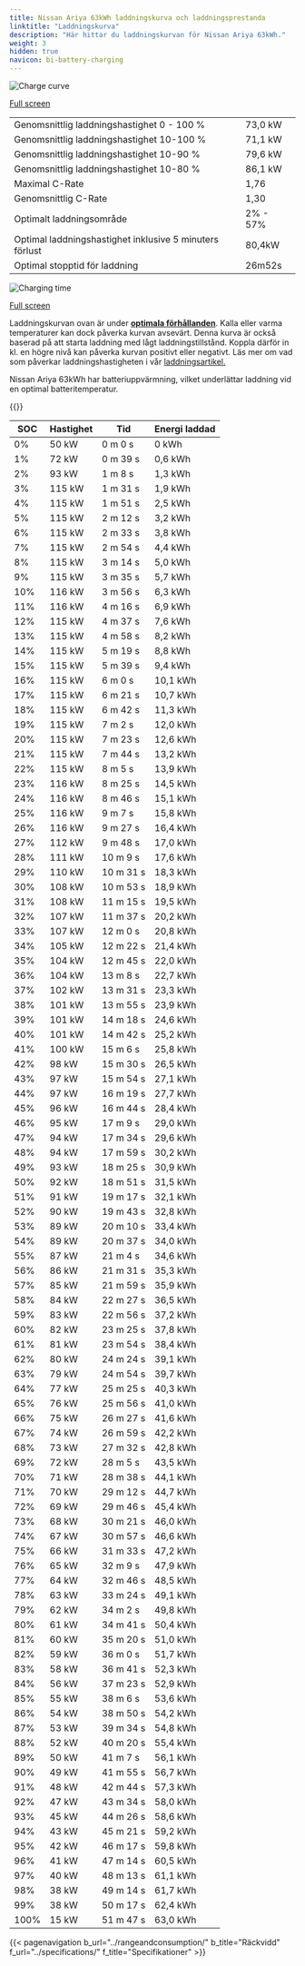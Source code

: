 ```yaml
---
title: Nissan Ariya 63kWh laddningskurva och laddningsprestanda
linktitle: "Laddningskurva"
description: "Här hittar du laddningskurvan för Nissan Ariya 63kWh."
weight: 3
hidden: true
navicon: bi-battery-charging
---
```

<!-- markdownlint-disable MD033 -->
<img src="/images/models/nissan/ariya/ariya_63kwh/chargingcurve.svg" alt="Charge curve" class="img-fluid">

[Full screen](/images/models/nissan/ariya/ariya_63kwh/chargingcurve.svg)


<table class="table table-striped border">
<tbody>
<tr>
<td>Genomsnittlig laddningshastighet 0 - 100 %</td><td>73,0 kW</td>
</tr>
<tr>
<td>Genomsnittlig laddningshastighet 10-100 %</td><td>71,1 kW</td>
</tr>
<tr>
<td>Genomsnittlig laddningshastighet 10-90 %</td><td>79,6 kW</td>
</tr>
<tr>
<td>Genomsnittlig laddningshastighet 10-80 %</td><td>86,1 kW</td>
</tr>
<tr>
<td>Maximal C-Rate</td><td>1,76</td>
</tr>
<tr>
<td>Genomsnittlig C-Rate</td><td>1,30</td>
</tr>
<tr>
<td>Optimalt laddningsområde</td><td>2% - 57%</td>
</tr>
<tr>
<td>Optimal laddningshastighet inklusive 5 minuters förlust</td><td>80,4kW</td>
</tr>
<tr>
<td>Optimal stopptid för laddning</td><td>26m52s</td>
</tr>
</tbody>
</table>
<img src="/images/models/nissan/ariya/ariya_63kwh/chargingtime.svg" alt="Charging time" class="img-fluid">

[Full screen](/images/models/nissan/ariya/ariya_63kwh/chargingtime.svg)


Laddningskurvan ovan är under **[optimala förhållanden](../../../../../technology/battery/charging/#temperatur)**. Kalla eller varma temperaturer kan dock påverka kurvan avsevärt. Denna kurva är också baserad på att starta laddning med lågt laddningstillstånd. Koppla därför in kl. en högre nivå kan påverka kurvan positivt eller negativt. Läs mer om vad som påverkar laddningshastigheten i vår [laddningsartikel.](../../../../../technology/battery/charging/)


Nissan Ariya 63kWh har batteriuppvärmning, vilket underlättar laddning vid en optimal batteritemperatur.


{{<evkxdisplayaddarticle />}}
<table class="table table-striped border">
<thead>
<tr><th>SOC</th><th>Hastighet</th><th>Tid</th><th>Energi laddad</th></tr>
</thead>
<tbody>
<tr>
<td>0%</td><td>50 kW</td><td> 0 m 0 s </td><td>0 kWh </td>
</tr>
<tr>
<td>1%</td><td>72 kW</td><td> 0 m 39 s </td><td>0,6 kWh </td>
</tr>
<tr>
<td>2%</td><td>93 kW</td><td> 1 m 8 s </td><td>1,3 kWh </td>
</tr>
<tr>
<td>3%</td><td>115 kW</td><td> 1 m 31 s </td><td>1,9 kWh </td>
</tr>
<tr>
<td>4%</td><td>115 kW</td><td> 1 m 51 s </td><td>2,5 kWh </td>
</tr>
<tr>
<td>5%</td><td>115 kW</td><td> 2 m 12 s </td><td>3,2 kWh </td>
</tr>
<tr>
<td>6%</td><td>115 kW</td><td> 2 m 33 s </td><td>3,8 kWh </td>
</tr>
<tr>
<td>7%</td><td>115 kW</td><td> 2 m 54 s </td><td>4,4 kWh </td>
</tr>
<tr>
<td>8%</td><td>115 kW</td><td> 3 m 14 s </td><td>5,0 kWh </td>
</tr>
<tr>
<td>9%</td><td>115 kW</td><td> 3 m 35 s </td><td>5,7 kWh </td>
</tr>
<tr>
<td>10%</td><td>116 kW</td><td> 3 m 56 s </td><td>6,3 kWh </td>
</tr>
<tr>
<td>11%</td><td>116 kW</td><td> 4 m 16 s </td><td>6,9 kWh </td>
</tr>
<tr>
<td>12%</td><td>115 kW</td><td> 4 m 37 s </td><td>7,6 kWh </td>
</tr>
<tr>
<td>13%</td><td>115 kW</td><td> 4 m 58 s </td><td>8,2 kWh </td>
</tr>
<tr>
<td>14%</td><td>115 kW</td><td> 5 m 19 s </td><td>8,8 kWh </td>
</tr>
<tr>
<td>15%</td><td>115 kW</td><td> 5 m 39 s </td><td>9,4 kWh </td>
</tr>
<tr>
<td>16%</td><td>115 kW</td><td> 6 m 0 s </td><td>10,1 kWh </td>
</tr>
<tr>
<td>17%</td><td>115 kW</td><td> 6 m 21 s </td><td>10,7 kWh </td>
</tr>
<tr>
<td>18%</td><td>115 kW</td><td> 6 m 42 s </td><td>11,3 kWh </td>
</tr>
<tr>
<td>19%</td><td>115 kW</td><td> 7 m 2 s </td><td>12,0 kWh </td>
</tr>
<tr>
<td>20%</td><td>115 kW</td><td> 7 m 23 s </td><td>12,6 kWh </td>
</tr>
<tr>
<td>21%</td><td>115 kW</td><td> 7 m 44 s </td><td>13,2 kWh </td>
</tr>
<tr>
<td>22%</td><td>115 kW</td><td> 8 m 5 s </td><td>13,9 kWh </td>
</tr>
<tr>
<td>23%</td><td>116 kW</td><td> 8 m 25 s </td><td>14,5 kWh </td>
</tr>
<tr>
<td>24%</td><td>116 kW</td><td> 8 m 46 s </td><td>15,1 kWh </td>
</tr>
<tr>
<td>25%</td><td>116 kW</td><td> 9 m 7 s </td><td>15,8 kWh </td>
</tr>
<tr>
<td>26%</td><td>116 kW</td><td> 9 m 27 s </td><td>16,4 kWh </td>
</tr>
<tr>
<td>27%</td><td>112 kW</td><td> 9 m 48 s </td><td>17,0 kWh </td>
</tr>
<tr>
<td>28%</td><td>111 kW</td><td> 10 m 9 s </td><td>17,6 kWh </td>
</tr>
<tr>
<td>29%</td><td>110 kW</td><td> 10 m 31 s </td><td>18,3 kWh </td>
</tr>
<tr>
<td>30%</td><td>108 kW</td><td> 10 m 53 s </td><td>18,9 kWh </td>
</tr>
<tr>
<td>31%</td><td>108 kW</td><td> 11 m 15 s </td><td>19,5 kWh </td>
</tr>
<tr>
<td>32%</td><td>107 kW</td><td> 11 m 37 s </td><td>20,2 kWh </td>
</tr>
<tr>
<td>33%</td><td>107 kW</td><td> 12 m 0 s </td><td>20,8 kWh </td>
</tr>
<tr>
<td>34%</td><td>105 kW</td><td> 12 m 22 s </td><td>21,4 kWh </td>
</tr>
<tr>
<td>35%</td><td>104 kW</td><td> 12 m 45 s </td><td>22,0 kWh </td>
</tr>
<tr>
<td>36%</td><td>104 kW</td><td> 13 m 8 s </td><td>22,7 kWh </td>
</tr>
<tr>
<td>37%</td><td>102 kW</td><td> 13 m 31 s </td><td>23,3 kWh </td>
</tr>
<tr>
<td>38%</td><td>101 kW</td><td> 13 m 55 s </td><td>23,9 kWh </td>
</tr>
<tr>
<td>39%</td><td>101 kW</td><td> 14 m 18 s </td><td>24,6 kWh </td>
</tr>
<tr>
<td>40%</td><td>101 kW</td><td> 14 m 42 s </td><td>25,2 kWh </td>
</tr>
<tr>
<td>41%</td><td>100 kW</td><td> 15 m 6 s </td><td>25,8 kWh </td>
</tr>
<tr>
<td>42%</td><td>98 kW</td><td> 15 m 30 s </td><td>26,5 kWh </td>
</tr>
<tr>
<td>43%</td><td>97 kW</td><td> 15 m 54 s </td><td>27,1 kWh </td>
</tr>
<tr>
<td>44%</td><td>97 kW</td><td> 16 m 19 s </td><td>27,7 kWh </td>
</tr>
<tr>
<td>45%</td><td>96 kW</td><td> 16 m 44 s </td><td>28,4 kWh </td>
</tr>
<tr>
<td>46%</td><td>95 kW</td><td> 17 m 9 s </td><td>29,0 kWh </td>
</tr>
<tr>
<td>47%</td><td>94 kW</td><td> 17 m 34 s </td><td>29,6 kWh </td>
</tr>
<tr>
<td>48%</td><td>94 kW</td><td> 17 m 59 s </td><td>30,2 kWh </td>
</tr>
<tr>
<td>49%</td><td>93 kW</td><td> 18 m 25 s </td><td>30,9 kWh </td>
</tr>
<tr>
<td>50%</td><td>92 kW</td><td> 18 m 51 s </td><td>31,5 kWh </td>
</tr>
<tr>
<td>51%</td><td>91 kW</td><td> 19 m 17 s </td><td>32,1 kWh </td>
</tr>
<tr>
<td>52%</td><td>90 kW</td><td> 19 m 43 s </td><td>32,8 kWh </td>
</tr>
<tr>
<td>53%</td><td>89 kW</td><td> 20 m 10 s </td><td>33,4 kWh </td>
</tr>
<tr>
<td>54%</td><td>89 kW</td><td> 20 m 37 s </td><td>34,0 kWh </td>
</tr>
<tr>
<td>55%</td><td>87 kW</td><td> 21 m 4 s </td><td>34,6 kWh </td>
</tr>
<tr>
<td>56%</td><td>86 kW</td><td> 21 m 31 s </td><td>35,3 kWh </td>
</tr>
<tr>
<td>57%</td><td>85 kW</td><td> 21 m 59 s </td><td>35,9 kWh </td>
</tr>
<tr>
<td>58%</td><td>84 kW</td><td> 22 m 27 s </td><td>36,5 kWh </td>
</tr>
<tr>
<td>59%</td><td>83 kW</td><td> 22 m 56 s </td><td>37,2 kWh </td>
</tr>
<tr>
<td>60%</td><td>82 kW</td><td> 23 m 25 s </td><td>37,8 kWh </td>
</tr>
<tr>
<td>61%</td><td>81 kW</td><td> 23 m 54 s </td><td>38,4 kWh </td>
</tr>
<tr>
<td>62%</td><td>80 kW</td><td> 24 m 24 s </td><td>39,1 kWh </td>
</tr>
<tr>
<td>63%</td><td>79 kW</td><td> 24 m 54 s </td><td>39,7 kWh </td>
</tr>
<tr>
<td>64%</td><td>77 kW</td><td> 25 m 25 s </td><td>40,3 kWh </td>
</tr>
<tr>
<td>65%</td><td>76 kW</td><td> 25 m 56 s </td><td>41,0 kWh </td>
</tr>
<tr>
<td>66%</td><td>75 kW</td><td> 26 m 27 s </td><td>41,6 kWh </td>
</tr>
<tr>
<td>67%</td><td>74 kW</td><td> 26 m 59 s </td><td>42,2 kWh </td>
</tr>
<tr>
<td>68%</td><td>73 kW</td><td> 27 m 32 s </td><td>42,8 kWh </td>
</tr>
<tr>
<td>69%</td><td>72 kW</td><td> 28 m 5 s </td><td>43,5 kWh </td>
</tr>
<tr>
<td>70%</td><td>71 kW</td><td> 28 m 38 s </td><td>44,1 kWh </td>
</tr>
<tr>
<td>71%</td><td>70 kW</td><td> 29 m 12 s </td><td>44,7 kWh </td>
</tr>
<tr>
<td>72%</td><td>69 kW</td><td> 29 m 46 s </td><td>45,4 kWh </td>
</tr>
<tr>
<td>73%</td><td>68 kW</td><td> 30 m 21 s </td><td>46,0 kWh </td>
</tr>
<tr>
<td>74%</td><td>67 kW</td><td> 30 m 57 s </td><td>46,6 kWh </td>
</tr>
<tr>
<td>75%</td><td>66 kW</td><td> 31 m 33 s </td><td>47,2 kWh </td>
</tr>
<tr>
<td>76%</td><td>65 kW</td><td> 32 m 9 s </td><td>47,9 kWh </td>
</tr>
<tr>
<td>77%</td><td>64 kW</td><td> 32 m 46 s </td><td>48,5 kWh </td>
</tr>
<tr>
<td>78%</td><td>63 kW</td><td> 33 m 24 s </td><td>49,1 kWh </td>
</tr>
<tr>
<td>79%</td><td>62 kW</td><td> 34 m 2 s </td><td>49,8 kWh </td>
</tr>
<tr>
<td>80%</td><td>61 kW</td><td> 34 m 41 s </td><td>50,4 kWh </td>
</tr>
<tr>
<td>81%</td><td>60 kW</td><td> 35 m 20 s </td><td>51,0 kWh </td>
</tr>
<tr>
<td>82%</td><td>59 kW</td><td> 36 m 0 s </td><td>51,7 kWh </td>
</tr>
<tr>
<td>83%</td><td>58 kW</td><td> 36 m 41 s </td><td>52,3 kWh </td>
</tr>
<tr>
<td>84%</td><td>56 kW</td><td> 37 m 23 s </td><td>52,9 kWh </td>
</tr>
<tr>
<td>85%</td><td>55 kW</td><td> 38 m 6 s </td><td>53,6 kWh </td>
</tr>
<tr>
<td>86%</td><td>54 kW</td><td> 38 m 50 s </td><td>54,2 kWh </td>
</tr>
<tr>
<td>87%</td><td>53 kW</td><td> 39 m 34 s </td><td>54,8 kWh </td>
</tr>
<tr>
<td>88%</td><td>52 kW</td><td> 40 m 20 s </td><td>55,4 kWh </td>
</tr>
<tr>
<td>89%</td><td>50 kW</td><td> 41 m 7 s </td><td>56,1 kWh </td>
</tr>
<tr>
<td>90%</td><td>49 kW</td><td> 41 m 55 s </td><td>56,7 kWh </td>
</tr>
<tr>
<td>91%</td><td>48 kW</td><td> 42 m 44 s </td><td>57,3 kWh </td>
</tr>
<tr>
<td>92%</td><td>47 kW</td><td> 43 m 34 s </td><td>58,0 kWh </td>
</tr>
<tr>
<td>93%</td><td>45 kW</td><td> 44 m 26 s </td><td>58,6 kWh </td>
</tr>
<tr>
<td>94%</td><td>43 kW</td><td> 45 m 21 s </td><td>59,2 kWh </td>
</tr>
<tr>
<td>95%</td><td>42 kW</td><td> 46 m 17 s </td><td>59,8 kWh </td>
</tr>
<tr>
<td>96%</td><td>41 kW</td><td> 47 m 14 s </td><td>60,5 kWh </td>
</tr>
<tr>
<td>97%</td><td>40 kW</td><td> 48 m 13 s </td><td>61,1 kWh </td>
</tr>
<tr>
<td>98%</td><td>38 kW</td><td> 49 m 14 s </td><td>61,7 kWh </td>
</tr>
<tr>
<td>99%</td><td>38 kW</td><td> 50 m 17 s </td><td>62,4 kWh </td>
</tr>
<tr>
<td>100%</td><td>15 kW</td><td> 51 m 47 s </td><td>63,0 kWh </td>
</tr>
</tbody>
</table>


{{< pagenavigation b_url="../rangeandconsumption/" b_title="Räckvidd" f_url="../specifications/" f_title="Specifikationer" >}}
